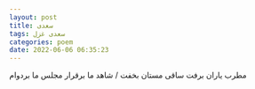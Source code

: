 ```yaml
---
layout: post
title: سعدی
tags: سعدی غزل
categories: poem
date: 2022-06-06 06:35:23
---
```


مطرب یاران برفت ساقی مستان بخفت / شاهد ما برقرار مجلس ما بردوام
